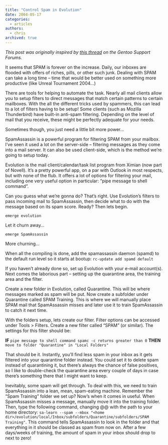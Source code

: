 ```yaml
---
title: "Control Spam in Evolution"
date: 2004-05-17
categories:
  - articles
authors:
  - chris
archived: true
---
```


_This post was originally inspired by [this thread](https://web.archive.org/web/20041214215106/http://forums.gentoo.org/viewtopic.php?t=26006) on the Gentoo Support Forums._

It seems that SPAM is forever on the increase. Daily, our inboxes are flooded with offers of riches, pills, or other such junk. Dealing with SPAM can take a long time – time that would be better used on something more productive (like Unreal Tournament 2004…)

There are tools for helping to automate the task. Nearly all mail clients allow you to setup filters to direct messages that match certain patterns to certain mailboxes. With the all the different tricks used by spammers, this can lead to a lot of filters having to be setup! Some clients (such as Mozilla Thunderbird) have built-in anti-spam filtering. Depending on the level of mail that you receive, these might be perfectly adequate for your needs.

Sometimes though, you just need a little bit more power…

SpamAssassin is a powerful program for filtering SPAM from your mailbox. I’ve seen it used a lot on the server-side – filtering messages as they come into a mail server. It can also be used client-side, which is the method we’re going to setup today.

Evolution is the mail client/calendar/task list program from Ximian (now part of Novell). It’s a pretty powerful app, on a par with Outlook in most respects, but with none of the flub. It offers a lot of options for filtering your mail, including one very useful option in particular: “pipe message to shell command”.

Can you guess what we’re gonna do? That’s right. Use Evolution’s filters to pass incoming mail to SpamAssassin, then decide what to do with the message based on its spam score. Ready? Then lets begin.

`emerge evolution`

Let it churn away…

`emerge SpamAssassin`

More churning…

When all the compiling is done, add the spamassassin daemon (spamd) to the default run level so it starts at bootup: `rc-update add spamd default`

If you haven’t already done so, set up Evolution with your e-mail account(s). Next comes the laborious part – setting up the quarantine area, the training area and the filter.

Create a new folder in Evolution, called Quarantine. This will be where messages marked as spam will be put. Now create a subfolder under Quarantine called SPAM Training. This is where we will manually place SPAM mail that SpamAssassin misses and later use it to train SpamAssassin to catch it next time.

With the folders setup, lets create our filter. Filter options can be accessed under Tools > Filters. Create a new filter called “SPAM” (or similar). The settings for this filter should be:

**IF** `pipe message to shell command spamc -c returns greater than 0` **THEN** `move to folder "Quarantine" in "Local Folders"`

That should be it. Instantly, you’ll find less spam in your inbox as it gets filtered into your quarantine folder instead. You could set it to delete spam instead of quarantining it, but there’s always the chance of false positives, so I like to double-check the quarantine area every couple of days in case there’s something there that I might want to keep.

Inevitably, some spam will get through. To deal with this, we need to train SpamAssassin into a lean, mean, spam-eating machine. Remember the “Spam Training” folder we set up? Now’s when it comes in useful. When SpamAssassin misses a message, manually move it into the training folder. Then, type the following command, changing @@ with the path to your home directory: `sa-learn --spam --mbox "<home dir>/evolution/local/Inbox/subfolders/Quarantine/subfolders/SPAM Training"`. This command tells SpamAssassin to look in the folder and that everything in it should be classed as spam from now on. After a few days/weeks of training, the amount of spam in your inbox should drop to next to zero!
